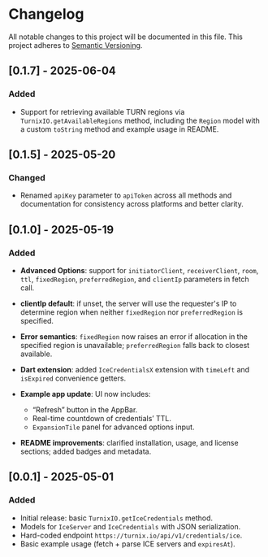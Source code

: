 # Changelog

All notable changes to this project will be documented in this file. This project adheres to [Semantic Versioning](https://semver.org/).

## \[0.1.7] - 2025-06-04

### Added

* Support for retrieving available TURN regions via `TurnixIO.getAvailableRegions` method, including the `Region` model with a custom `toString` method and example usage in README.

## \[0.1.5] - 2025-05-20

### Changed

* Renamed `apiKey` parameter to `apiToken` across all methods and documentation for consistency across platforms and better clarity.

## \[0.1.0] - 2025-05-19

### Added

* **Advanced Options**: support for `initiatorClient`, `receiverClient`, `room`, `ttl`, `fixedRegion`, `preferredRegion`, and `clientIp` parameters in fetch call.
* **clientIp default**: if unset, the server will use the requester's IP to determine region when neither `fixedRegion` nor `preferredRegion` is specified.
* **Error semantics**: `fixedRegion` now raises an error if allocation in the specified region is unavailable; `preferredRegion` falls back to closest available.
* **Dart extension**: added `IceCredentialsX` extension with `timeLeft` and `isExpired` convenience getters.
* **Example app update**: UI now includes:

  * “Refresh” button in the AppBar.
  * Real-time countdown of credentials’ TTL.
  * `ExpansionTile` panel for advanced options input.
* **README improvements**: clarified installation, usage, and license sections; added badges and metadata.

## \[0.0.1] - 2025-05-01

### Added

* Initial release: basic `TurnixIO.getIceCredentials` method.
* Models for `IceServer` and `IceCredentials` with JSON serialization.
* Hard-coded endpoint `https://turnix.io/api/v1/credentials/ice`.
* Basic example usage (fetch + parse ICE servers and `expiresAt`).
